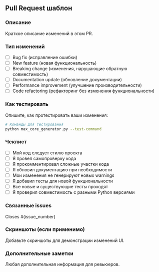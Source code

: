 ## Pull Request шаблон

### Описание
Краткое описание изменений в этом PR.

### Тип изменений
- [ ] Bug fix (исправление ошибки)
- [ ] New feature (новая функциональность)
- [ ] Breaking change (изменения, нарушающие обратную совместимость)
- [ ] Documentation update (обновление документации)
- [ ] Performance improvement (улучшение производительности)
- [ ] Code refactoring (рефакторинг без изменения функциональности)

### Как тестировать
Опишите, как протестировать ваши изменения:

```bash
# Команды для тестирования
python max_core_generator.py --test-command
```

### Чеклист
- [ ] Мой код следует стилю проекта
- [ ] Я провел самопроверку кода
- [ ] Я прокомментировал сложные участки кода
- [ ] Я обновил документацию при необходимости
- [ ] Мои изменения не генерируют новых warnings
- [ ] Я добавил тесты для новой функциональности
- [ ] Все новые и существующие тесты проходят
- [ ] Я проверил совместимость с разными Python версиями

### Связанные issues
Closes #(issue_number)

### Скриншоты (если применимо)
Добавьте скриншоты для демонстрации изменений UI.

### Дополнительные заметки
Любая дополнительная информация для ревьюеров.
